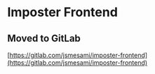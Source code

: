 # Imposter Frontend

## Moved to GitLab

[https://gitlab.com/jsmesami/imposter-frontend](https://gitlab.com/jsmesami/imposter-frontend)
